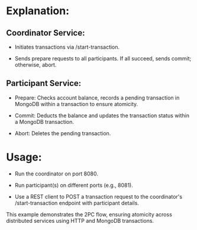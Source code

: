 # Explanation:

## Coordinator Service:

- Initiates transactions via /start-transaction.

- Sends prepare requests to all participants. If all succeed, sends commit; otherwise, abort.

## Participant Service:

- Prepare: Checks account balance, records a pending transaction in MongoDB within a transaction to ensure atomicity.

- Commit: Deducts the balance and updates the transaction status within a MongoDB transaction.

- Abort: Deletes the pending transaction.

# Usage:

- Run the coordinator on port 8080.

- Run participant(s) on different ports (e.g., 8081).

- Use a REST client to POST a transaction request to the coordinator's /start-transaction endpoint with participant details.

This example demonstrates the 2PC flow, ensuring atomicity across distributed services using HTTP and MongoDB transactions.